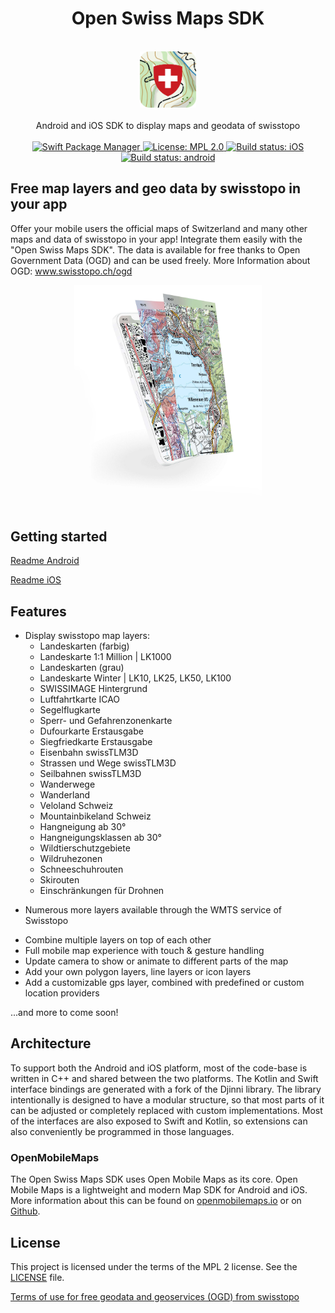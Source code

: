 <h1 align="center">Open Swiss Maps SDK</h1> 

<br />

<div align="center">
  <img width="90" height="90" src="logo.png" />
  <br />
  <br />
  Android and iOS SDK to display maps and geodata of swisstopo
  <br />
  <br />
</div>

<div align="center">
    <!-- SPM -->
    <a href="https://github.com/apple/swift-package-manager">
      <img alt="Swift Package Manager"
      src="https://img.shields.io/badge/SPM-%E2%9C%93-brightgreen.svg?style=flat">
    </a>
        <!-- License -->
    <a href="https://github.com/geoadmin/lib-open-swiss-maps-sdk/blob/master/LICENSE">
      <img alt="License: MPL 2.0"
      src="https://img.shields.io/badge/License-MPL%202.0-brightgreen.svg">
    </a>
    <!-- iOS Build -->
    <a href="https://github.com/geoadmin/lib-open-swiss-maps-sdk/actions/workflows/ios.yml">
      <img alt="Build status: iOS"
      src="https://github.com/geoadmin/lib-open-swiss-maps-sdk/actions/workflows/ios.yml/badge.svg">
    </a>
    <!-- android Build -->
    <a href="https://github.com/geoadmin/lib-open-swiss-maps-sdk/actions/workflows/android.yml">
      <img alt="Build status: android"
      src="https://github.com/geoadmin/lib-open-swiss-maps-sdk/actions/workflows/android.yml/badge.svg">
    </a>
</div>

## Free map layers and geo data by swisstopo in your app
Offer your mobile users the official maps of Switzerland and many other maps and data of swisstopo in your app! Integrate them easily with the "Open Swiss Maps SDK". The data is available for free thanks to Open Government Data (OGD) and can be used freely.
More Information about OGD: <a href="https://www.swisstopo.ch/ogd">www.swisstopo.ch/ogd</a>

<div align="center">
  <img width="300" src="illustration.jpg" />
</div>

## Getting started

[Readme Android](./android/)

[Readme iOS](./ios/)

## Features

* Display swisstopo map layers:
   - Landeskarten (farbig)
   - Landeskarte 1:1 Million | LK1000
   - Landeskarten (grau)
   - Landeskarte Winter | LK10, LK25, LK50, LK100
   - SWISSIMAGE Hintergrund
   - Luftfahrtkarte ICAO
   - Segelflugkarte
   - Sperr- und Gefahrenzonenkarte
   - Dufourkarte Erstausgabe
   - Siegfriedkarte Erstausgabe
   - Eisenbahn swissTLM3D
   - Strassen und Wege swissTLM3D
   - Seilbahnen swissTLM3D
   - Wanderwege
   - Wanderland
   - Veloland Schweiz
   - Mountainbikeland Schweiz
   - Hangneigung ab 30°
   - Hangneigungsklassen ab 30°
   - Wildtierschutzgebiete
   - Wildruhezonen
   - Schneeschuhrouten
   - Skirouten
   - Einschränkungen für Drohnen
- Numerous more layers available through the WMTS service of Swisstopo 
* Combine multiple layers on top of each other
* Full mobile map experience with touch & gesture handling
* Update camera to show or animate to different parts of the map
* Add your own polygon layers, line layers or icon layers
* Add a customizable gps layer, combined with predefined or custom location providers

...and more to come soon!

## Architecture

To support both the Android and iOS platform, most of the code-base is written in C++ and shared between the two platforms. The Kotlin and Swift interface bindings are generated with a fork of the Djinni library. The library intentionally is designed to have a modular structure, so that most parts of it can be adjusted or completely replaced with custom implementations. Most of the interfaces are also exposed to Swift and Kotlin, so extensions can also conveniently be programmed in those languages.

### OpenMobileMaps

The Open Swiss Maps SDK uses Open Mobile Maps as its core. Open Mobile Maps is a lightweight and modern Map SDK for Android and iOS. More information about this can be found on <a href="https://openmobilemaps.io/">openmobilemaps.io</a> or on [Github](https://github.com/openmobilemaps/maps-core).

## License
This project is licensed under the terms of the MPL 2 license. See the [LICENSE](LICENSE) file.

[Terms of use for free geodata and geoservices (OGD) from swisstopo](https://www.swisstopo.admin.ch/de/home/meta/konditionen/geodaten/ogd.html)

